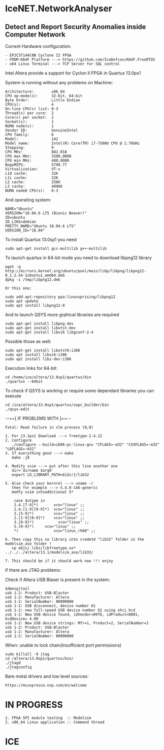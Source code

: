 # IceNET.NetworkAnalyser
Detect and Report Security Anomalies inside Computer Network
----------------------------------------------------------------

Current Hardware configuration:

	- EP2C5T144C8N Cyclone II FPGA
	- FRDM-K64F Platform ---> https://github.com/IceDefcon/K64F.FreeRTOS
	- x64 Linux Terminal ---> TCP Server for SQL control

Intel Altera provide a support for Cyclon II FPGA in Quartus 13.0ps1

System is running without any problems on Machine:

	Architecture:        x86_64
	CPU op-mode(s):      32-bit, 64-bit
	Byte Order:          Little Endian
	CPU(s):              4
	On-line CPU(s) list: 0-3
	Thread(s) per core:  2
	Core(s) per socket:  2
	Socket(s):           1
	NUMA node(s):        1
	Vendor ID:           GenuineIntel
	CPU family:          6
	Model:               142
	Model name:          Intel(R) Core(TM) i7-7500U CPU @ 2.70GHz
	Stepping:            9
	CPU MHz:             882.018
	CPU max MHz:         3500,0000
	CPU min MHz:         400,0000
	BogoMIPS:            5799.77
	Virtualization:      VT-x
	L1d cache:           32K
	L1i cache:           32K
	L2 cache:            256K
	L3 cache:            4096K
	NUMA node0 CPU(s):   0-3

And operating system:

	NAME="Ubuntu"
	VERSION="18.04.6 LTS (Bionic Beaver)"
	ID=ubuntu
	ID_LIKE=debian
	PRETTY_NAME="Ubuntu 18.04.6 LTS"
	VERSION_ID="18.04"

To install Quartus 13.0sp1 you need

	sudo apt-get install gcc-multilib g++-multilib

To launch quartus in 64-bit mode you need to download libpng12 library

	wget -q http://mirrors.kernel.org/ubuntu/pool/main/libp/libpng/libpng12-0_1.2.54-1ubuntu1_amd64.deb
	dpkg -i /tmp/libpng12.deb

	Or this one:

	sudo add-apt-repository ppa:linuxuprising/libpng12
	sudo apt update
	sudo apt install libpng12-0

And to launch QSYS more grphical libraries are required

	sudo apt-get install libpng-dev
	sudo apt-get install libxtst-dev
	sudo apt-get install libxi6 libgconf-2-4

Possible those as well:

	sudo apt-get install libxtst6:i386 
	sudo apt install libxi6:i386
	sudo apt install libz-dev:i386

Execution links for 64-bit: 

	cd /home/ice/altera/13.0sp1/quartus/bin
	./quartus --64bit

To check if QSYS is working or require some dependant libraries you can execute

	cd /ice/altera/13.0sp1/quartus/sopc_builder/bin
	./qsys-edit

--==[ IF PROBLEMS WITH  ]==--

	Fatal: Read failure in vlm process (0,0)

	1. For 13.1ps1 Download ---> freetype-2.4.12
	2. Configure
	   ./configure --build=i686-pc-linux-gnu "CFLAGS=-m32" "CXXFLAGS=-m32" "LDFLAGS=-m32"
	3. If everything good ---> make
	   make -j8

	4. Modify vsim ---> put after this line another one
	   dir=`dirname $arg0`
	   export LD_LIBRARY_PATH=${dir}/lib32

	5. Also check your kernrel ---> uname -r
	   then for example ---> 5.4.0-146-generic
	   modfy vsim intoadditional 5*

		case $utype in
		2.4.[7-9]*)       vco="linux" ;;
		2.4.[1-9][0-9]*)  vco="linux" ;;
		2.[5-9]*)         vco="linux" ;;
		2.[1-9][0-9]*)    vco="linux" ;;
		3.[0-9]*)    		vco="linux" ;;
		5.[0-9]*)     vco="linux" ;;
		*)                vco="linux_rh60" ;;

	6. Then copy this so library into credetd "lib32" folder in the modelsim_ase folder ! 
	   cp objs/.libs/libfreetype.so* ../../../altera/13.1/modelsim_ase/lib32/

	7. This should be if it should work now !!! enjoy

If there are JTAG problems:

Check if Altera USB Blaser is present in the system: 

	$dmesg|tail
	usb 1-2: Product: USB-Blaster
	usb 1-2: Manufacturer: Altera
	usb 1-2: SerialNumber: 00000000
	usb 1-2: USB disconnect, device number 61
	usb 1-2: new full-speed USB device number 62 using xhci_hcd
	usb 1-2: New USB device found, idVendor=09fb, idProduct=6001, bcdDevice= 4.00
	usb 1-2: New USB device strings: Mfr=1, Product=2, SerialNumber=3
	usb 1-2: Product: USB-Blaster
	usb 1-2: Manufacturer: Altera
	usb 1-2: SerialNumber: 00000000

When: unable to lock chain(Insufficient port permissions)

	sudo killall -9 jtag 
	cd /altera/13.0sp1/quartus/bin/
	./jtagd 
	./jtagconfig

Bare metal drivers and low level sources:

	https://mcuxpresso.nxp.com/en/welcome

# IN PROGRESS

	1. FPGA SPI module testing 	:: Modelsim
	2. x86_64 Linux application :: Command thread

# ICE
